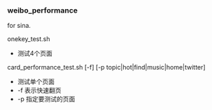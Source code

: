 ### weibo_performance

for sina.


onekey_test.sh

- 测试4个页面


card_performance_test.sh [-f] [-p topic|hot|find|music|home|twitter]

- 测试单个页面
- -f 表示快速翻页
- -p 指定要测试的页面

